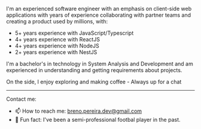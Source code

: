 I'm an experienced software engineer with an emphasis on client-side web applications with years of experience collaborating with partner teams and creating a product used by millions, with:

- 5+ years experience with JavaScript/Typescript
- 4+ years experience with ReactJS
- 4+ years experience with NodeJS
- 2+ years experience with NestJS

I'm a bachelor's in technology in System Analysis and Development and am experienced in understanding and getting requirements about projects.

On the side, I enjoy exploring and making coffee - Always up for a chat

---

Contact me:
- 📫 How to reach me: breno.pereira.dev@gmail.com
- 🥎 Fun fact: I've been a semi-professional footbal player in the past.
